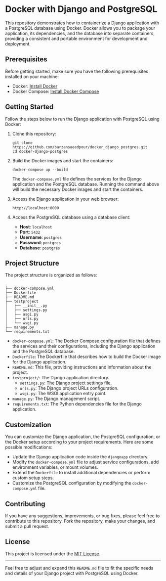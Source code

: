 
# Docker with Django and PostgreSQL

This repository demonstrates how to containerize a Django application with a PostgreSQL database using Docker. Docker allows you to package your application, its dependencies, and the database into separate containers, providing a consistent and portable environment for development and deployment.

## Prerequisites

Before getting started, make sure you have the following prerequisites installed on your machine:

- Docker: [Install Docker](https://docs.docker.com/get-docker/)
- Docker Compose: [Install Docker Compose](https://docs.docker.com/compose/install/)

## Getting Started

Follow the steps below to run the Django application with PostgreSQL using Docker:

1. Clone this repository:

   ```shell
   git clone https://github.com/barzansaeedpour/docker_django_postgres.git
   cd docker-django-postgres
   ```

2. Build the Docker images and start the containers:

   ```shell
   docker-compose up --build
   ```

   The `docker-compose.yml` file defines the services for the Django application and the PostgreSQL database. Running the command above will build the necessary Docker images and start the containers.

3. Access the Django application in your web browser:

   ```
   http://localhost:8000
   ```

4. Access the PostgreSQL database using a database client:

   - **Host**: `localhost`
   - **Port**: `5432`
   - **Username**: `postgres`
   - **Password**: `postgres`
   - **Database**: `postgres`

## Project Structure

The project structure is organized as follows:

```
.
├── docker-compose.yml
├── Dockerfile
├── README.md
├── testproject
│   ├── __init__.py
│   ├── settings.py
│   ├── asgi.py
│   ├── urls.py
│   └── wsgi.py
├── manage.py
└── requirements.txt
```

- `docker-compose.yml`: The Docker Compose configuration file that defines the services and their configurations, including the Django application and the PostgreSQL database.
- `Dockerfile`: The Dockerfile that describes how to build the Docker image for the Django application.
- `README.md`: This file, providing instructions and information about the project.
- `testproject/`: The Django application directory.
  - `settings.py`: The Django project settings file.
  - `urls.py`: The Django project URLs configuration.
  - `wsgi.py`: The WSGI application entry point.
- `manage.py`: The Django management script.
- `requirements.txt`: The Python dependencies file for the Django application.

## Customization

You can customize the Django application, the PostgreSQL configuration, or the Docker setup according to your project requirements. Here are some possible modifications:

- Update the Django application code inside the `djangoapp` directory.
- Modify the `docker-compose.yml` file to adjust service configurations, add environment variables, or mount volumes.
- Extend the `Dockerfile` to install additional dependencies or perform custom setup steps.
- Customize the PostgreSQL configuration by modifying the `docker-compose.yml` file.

## Contributing

If you have any suggestions, improvements, or bug fixes, please feel free to contribute to this repository. Fork the repository, make your changes, and submit a pull request.

## License

This project is licensed under the [MIT License](LICENSE).

---

Feel free to adjust and expand this `README.md` file to fit the specific needs and details of your Django project with PostgreSQL using Docker.